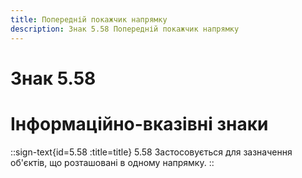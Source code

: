```yaml
---
title: Попередній покажчик напрямку
description: Знак 5.58 Попередній покажчик напрямку
---
```

# Знак 5.58
# Інформаційно-вказівні знаки
::sign-text{id=5.58 :title=title}
5.58 Застосовується для зазначення об'єктів, що розташовані в одному напрямку.
::